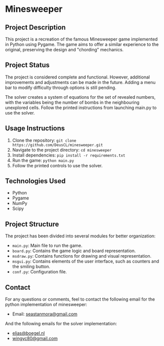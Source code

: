 # Minesweeper

## Project Description

This project is a recreation of the famous Minesweeper game implemented in Python using Pygame. The game aims to offer a similar experience to the original, preserving the design and "chording" mechanics.

## Project Status

The project is considered complete and functional. However, additional improvements and adjustments can be made in the future. Adding a menu bar to modify difficulty through options is still pending.

The solver creates a system of equations for the set of revealed numbers, with the variables being the number of bombs in the neighbouring unexplored cells. Follow the printed instructions from launching main.py to use the solver.

## Usage Instructions

1. Clone the repository: `git clone https://github.com/DeusCL/minesweeper.git`
2. Navigate to the project directory: `cd minesweeper`
3. Install dependencies: `pip install -r requirements.txt`
4. Run the game: `python main.py`
  1. Follow the printed controls to use the solver.

## Technologies Used

- Python
- Pygame
- NumPy
- Scipy

## Project Structure

The project has been divided into several modules for better organization:

- `main.py`: Main file to run the game.
- `board.py`: Contains the game logic and board representation.
- `msdraw.py`: Contains functions for drawing and visual representation.
- `msgui.py`: Contains elements of the user interface, such as counters and the smiling button.
- `conf.py`: Configuration file.

## Contact

For any questions or comments, feel to contact the following email for the python implementation of minesweeper:

- Email: seastanmora@gmail.com

And the following emails for the solver implementation:

- elias@boegel.nl
- wingyc80@gmail.com
